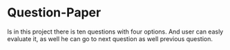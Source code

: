 # Question-Paper
Is in this project there is ten questions with four options. And user can easly evaluate it, as well he can go to next question as well previous question.
